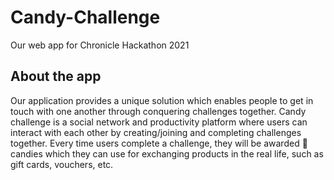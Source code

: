 # Candy-Challenge
Our web app for Chronicle Hackathon 2021

## About the app
Our application provides a unique solution which enables people to get in touch with one another through conquering challenges together. Candy challenge is a social network and productivity platform where users can interact with each other by creating/joining and completing challenges together. Every time users complete a challenge, they will be awarded 🍭candies which they can use for exchanging products in the real life, such as gift cards, vouchers, etc.
